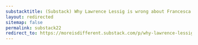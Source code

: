 ```yaml
---
substacktitle: (Substack) Why Lawrence Lessig is wrong about Francesca Gino
layout: redirected
sitemap: false
permalink: substack22
redirect_to: https://moreisdifferent.substack.com/p/why-lawrence-lessig-is-wrong-about
---
```

